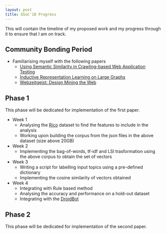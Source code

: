 ```yaml
---
layout: post
title: GSoC'18 Progress 
---
```


This will contain the timeline of my proposed work and my progress through it to ensure that I am on track.

## Community Bonding Period
* Familiarising myself with the following papers 
  - [Using Semantic Similarity in Crawling-based Web Application Testing](http://castman.net/static/file/paper/icst17.pdf)
  - [Inductive Representation Learning on Large Graphs](https://arxiv.org/pdf/1706.02216.pdf)
  - [Webzeitgeist: Design Mining the Web](http://vis.stanford.edu/files/2013-Webzeitgeist-CHI.pdf)

## Phase 1
This phase will be dedicated for implementation of the first paper.
* Week 1
  - Analysing the [Rico](http://rico.interactionmining.org/) dataset to find the features to include in the analysis
  - Working upon building the corpus from the json files in the above dataset (size above 20GB)
* Week 2
  - Implementing the bag-of-words, tf-idf and LSI trasformation using the above corpus to obtain the set of vectors
* Week 3
  - Writing a script for labelling input topics using a pre-defined dictionary
  - Implementing the cosine similarity of vectors obtained 
* Week 4
  - Integrating with Rule based method
  - Analysing the accuracy and performance on a hold-out dataset
  - Integrating with the [DroidBot](https://github.com/honeynet/droidbot) 
  
## Phase 2
This phase will be dedicated for implementation of the second paper.

